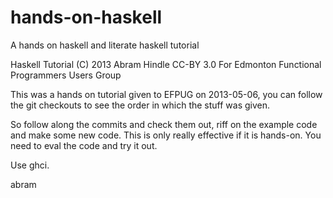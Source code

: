 hands-on-haskell
================

A hands on haskell and literate haskell tutorial

Haskell Tutorial
(C) 2013 Abram Hindle CC-BY 3.0
For Edmonton Functional Programmers Users Group

This was a hands on tutorial given to EFPUG on 2013-05-06, you can
follow the git checkouts to see the order in which the stuff was
given.

So follow along the commits and check them out, riff on the example
code and make some new code. This is only really effective if it is
hands-on. You need to eval the code and try it out. 

Use ghci.

abram
